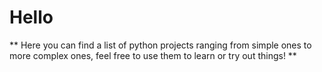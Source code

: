 # Hello
** Here you can find a list of python projects ranging from simple ones to more complex ones, feel free to use them to learn or try out things! ** 
